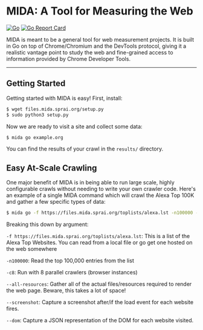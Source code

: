 # MIDA: A Tool for Measuring the Web

[![Go](https://github.com/teamnsrg/mida/actions/workflows/go.yml/badge.svg)](https://github.com/teamnsrg/mida/actions/workflows/go.yml)
[![Go Report Card](https://goreportcard.com/badge/github.com/teamnsrg/mida)](https://goreportcard.com/report/github.com/teamnsrg/mida)

MIDA is meant to be a general tool for web measurement projects. It is built in Go 
on top of Chrome/Chromium and the DevTools protocol, giving it a realistic vantage point
to study the web and fine-grained access to information provided by Chrome Developer Tools.

---

## Getting Started

Getting started with MIDA is easy! First, install:

```bash
$ wget files.mida.sprai.org/setup.py
$ sudo python3 setup.py 
```

Now we are ready to visit a site and collect some data:
```bash
$ mida go example.org
```

You can find the results of your crawl in the `results/` directory.

## Easy At-Scale Crawling

One major benefit of MIDA is in being able to run large scale, highly configurable crawls
without needing to write your own crawler code. Here's an example of a single MIDA command which
will crawl the Alexa Top 100K and gather a few specific types of data:

```bash
$ mida go -f https://files.mida.sprai.org/toplists/alexa.lst -n100000 -c8 --all-resources --screenshot --dom
```

Breaking this down by argument:

`-f https://files.mida.sprai.org/toplists/alexa.lst`: This is a list of the Alexa Top Websites.
You can read from a local file or go get one hosted on the web somewhere

`-n100000`: Read the top 100,000 entries from the list

`-c8`: Run with 8 parallel crawlers (browser instances)

`--all-resources`: Gather all of the actual files/resources required to render the web page.
Beware, this takes a lot of space!

`--screenshot`: Capture a screenshot after/if the load event for each website fires.

`--dom`: Capture a JSON representation of the DOM for each website visited.
